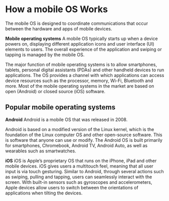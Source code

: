 # How a mobile OS Works

The mobile OS is designed to coordinate communications that occur between the hardware and apps of mobile devices.

**Mobile operating systems**
A mobile OS typically starts up when a device powers on, displaying different application icons and user interface (UI) elements to users. The overall experience of the application and swiping or tapping is managed by the mobile OS.

The major function of mobile operating systems is to allow smartphones, tablets, personal digital assistants (PDAs) and other handheld devices to run applications. The OS provides a channel with which applications can access device resources such as the processor, memory, Wi-Fi, Bluetooth and more. Most of the mobile operating systems in the market are based on open (Android) or closed source (iOS) software.

## Popular mobile operating systems

**Android**
Android is a mobile OS that was released in 2008.

Android is based on a modified version of the Linux kernel, which is the foundation of the Linux computer OS and other open-source software. This is software that anyone can use or modify. The Android OS is built primarily for smartphones, Chromebook, Android TV, Android Auto, as well as wearables such as smartwatches.

**iOS**
iOS is Apple’s proprietary OS that runs on the iPhone, iPad and other mobile devices. iOS gives users a multitouch feel, meaning that all user input is via touch gesturing. Similar to Android, through several actions such as swiping, pulling and tapping, users can seamlessly interact with the screen. With built-in sensors such as gyroscopes and accelerometers, Apple devices allow users to switch between the orientations of applications when tilting the devices.
